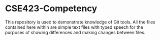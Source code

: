 # CSE423-Competency
This repository is used to demonstrate knowledge of Git tools. All the files contained here within are simple text files with typed speech for the purposes of showing differences and making changes between files.
